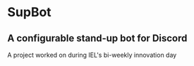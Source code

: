 # SupBot 
## A configurable stand-up bot for Discord
A project worked on during IEL's bi-weekly innovation day